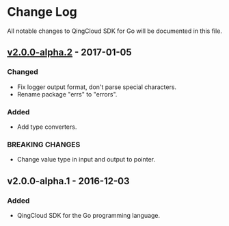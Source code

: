 # Change Log
All notable changes to QingCloud SDK for Go will be documented in this file.

## [v2.0.0-alpha.2] - 2017-01-05

### Changed

- Fix logger output format, don't parse special characters.
- Rename package "errs" to "errors".

### Added

- Add type converters.

### BREAKING CHANGES

- Change value type in input and output to pointer.

## v2.0.0-alpha.1 - 2016-12-03

### Added

- QingCloud SDK for the Go programming language.

[v2.0.0-alpha.2]: https://github.com/yunify/qingcloud-sdk-go/compare/v2.0.0-alpha.1...v2.0.0-alpha.2

